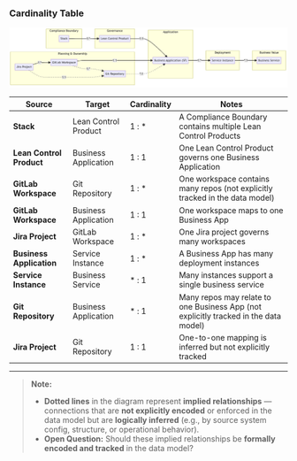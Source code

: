### Cardinality Table

![model](./model_flow.png)

| Source                   | Target               | Cardinality | Notes                                                                                |
| ------------------------ | -------------------- | ----------- |--------------------------------------------------------------------------------------|
| **Stack**                | Lean Control Product | 1 : \*      | A Compliance Boundary contains multiple Lean Control Products                        |
| **Lean Control Product** | Business Application | 1 : 1       | One Lean Control Product governs one Business Application                            |
| **GitLab Workspace**     | Git Repository       | 1 : \*      | One workspace contains many repos (not explicitly tracked in the data model)         |
| **GitLab Workspace**     | Business Application | 1 : 1       | One workspace maps to one Business App                                               |
| **Jira Project**         | GitLab Workspace     | 1 : \*      | One Jira project governs many workspaces                                             |
| **Business Application** | Service Instance     | 1 : \*      | A Business App has many deployment instances                                         |
| **Service Instance**     | Business Service     | \* : 1      | Many instances support a single business service                                     |
| **Git Repository**       | Business Application | \* : 1      | Many repos may relate to one Business App (not explicitly tracked in the data model) |
| **Jira Project**         | Git Repository       | 1 : 1       | One-to-one mapping is inferred but not explicitly tracked                            |

---

> **Note:**
> - **Dotted lines** in the diagram represent **implied relationships** — connections that are **not explicitly encoded** or enforced in the data model but are **logically inferred** (e.g., by source system config, structure, or operational behavior).
> - **Open Question:** Should these implied relationships be **formally encoded and tracked** in the data model?

